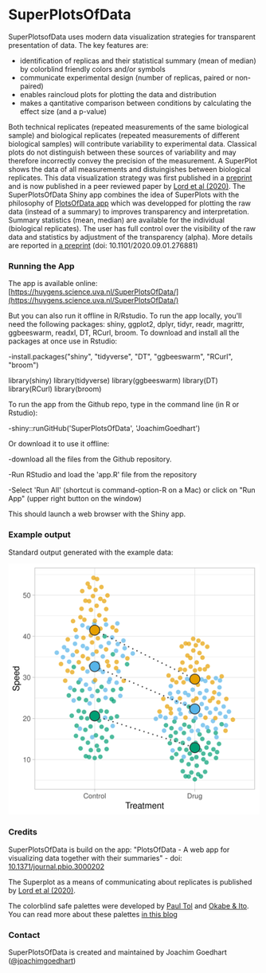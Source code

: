 # SuperPlotsOfData
 
SuperPlotsofData uses modern data visualization strategies for transparent presentation of data. The key features are:
* identification of replicas and their statistical summary (mean of median) by colorblind friendly colors and/or symbols
* communicate experimental design (number of replicas, paired or non-paired)
* enables raincloud plots for plotting the data and distribution
* makes a qantitative comparison between conditions by calculating the effect size (and a p-value)

Both technical replicates (repeated measurements of the same biological sample) and biological replicates (repeated measurements of different biological samples) will contribute variability to experimental data. Classical plots do not distinguish between these sources of variability and may therefore incorrectly convey the precision of the measurement. A SuperPlot shows the data of all measurements and distuingishes between biological replicates. This data visualization strategy was first published in a [preprint](https://arxiv.org/abs/1911.03509) and is now published in a peer reviewed paper by [Lord et al (2020)](https://doi.org/10.1083/jcb.202001064).
The SuperPlotsOfData Shiny app combines the idea of SuperPlots with the philosophy of [PlotsOfData app](https://huygens.science.uva.nl/PlotsOfData/) which was developped for plotting the raw data (instead of a summary) to improves transparency and interpretation. Summary statistics (mean, median) are available for the individual (biological replicates). The user has full control over the visibility of the raw data and statistics by adjustment of the transparency (alpha). More details are reported in [a preprint](https://doi.org/10.1101/2020.09.01.276881) (doi: 10.1101/2020.09.01.276881)

### Running the App

The app is available online: [https://huygens.science.uva.nl/SuperPlotsOfData/](https://huygens.science.uva.nl/SuperPlotsOfData/)

But you can also run it offline in R/Rstudio. To run the app locally, you'll need the following packages: shiny, ggplot2, dplyr, tidyr, readr, magrittr, ggbeeswarm, readxl, DT, RCurl, broom. To download and install all the packages at once use in Rstudio:

-install.packages("shiny", "tidyverse", "DT", "ggbeeswarm", "RCurl", "broom")

library(shiny)
library(tidyverse)
library(ggbeeswarm)
library(DT)
library(RCurl)
library(broom)


To run the app from the Github repo, type in the command line (in R or Rstudio):

-shiny::runGitHub('SuperPlotsOfData', 'JoachimGoedhart')

Or download it to use it offline:

-download all the files from the Github repository.

-Run RStudio and load the 'app.R' file from the repository

-Select 'Run All' (shortcut is command-option-R on a Mac) or click on "Run App" (upper right button on the window)

This should launch a web browser with the Shiny app.


### Example output

Standard output generated with the example data:

![alt text](https://github.com/JoachimGoedhart/SuperPlotsOfData/blob/master/SuperPlotsOfData.png "Output")

### Credits

<p>SuperPlotsOfData is build on the app: "PlotsOfData - A web app for visualizing data together with their summaries" - doi: <a href="https://doi.org/10.1371/journal.pbio.3000202">10.1371/journal.pbio.3000202</a></br>

The Superplot as a means of communicating about replicates is published by [Lord et al (2020)](https://doi.org/10.1083/jcb.202001064).
</br>
  

The colorblind safe palettes were developed by <a href="https://personal.sron.nl/~pault/">Paul Tol</a> and [Okabe & Ito](https://jfly.uni-koeln.de/color/). You can read more about these palettes [in this blog](https://thenode.biologists.com/data-visualization-with-flying-colors/research/)</p>

### Contact

SuperPlotsOfData is created and maintained by Joachim Goedhart ([@joachimgoedhart](https://twitter.com/joachimgoedhart))
